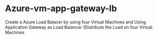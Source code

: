 # Azure-vm-app-gateway-lb
Create a Azure Load Balacer by using four Virtual Machines and Using Application Gateway as Load Balancer (Distribute the Load on four Virtual Machines
